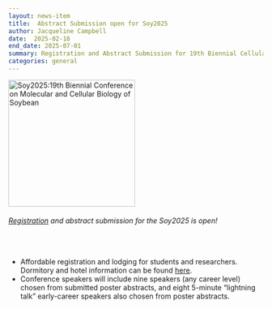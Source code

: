 ```yaml
---
layout: news-item
title:  Abstract Submission open for Soy2025
author: Jacqueline Campbell
date:  2025-02-18
end_date: 2025-07-01
summary: Registration and Abstract Submission for 19th Biennial Cellular and Molecular Biology of the Soybean Conference (Soy2025) is open
categories: general    
---
```


<div class="uk-panel">
  <img class="uk-align-right uk-margin-remove-adjacent" src="https://data.soybase.org/annex/Glycine/max/meetings/soy_biennial/2025/Soy2025_Logo.png" width="250" height="250" alt="Soy2025:19th Biennial Conference on Molecular and Cellular Biology of Soybean">
  <h6 class="uk-heading-small uk-margin-remove-vertical"><a href="https://uwmadison.eventsair.com/soy-2025/registration/Site/Register">Registration</a> and abstract submission for the Soy2025 is open!</h6>
<br>
<p>
<ul class="uk-list">
    <li>Affordable registration and lodging for students and researchers.  Dormitory and hotel information can be found <a href="https://conferences.union.wisc.edu/soy2025/lodging/" target='_blank'>here</a>.</li>
    <li>Conference speakers will include nine speakers (any career level) chosen from submitted poster abstracts, and eight 5-minute “lightning talk” early-career speakers also chosen from poster abstracts.</li>
</ul>
</p>
</div>
